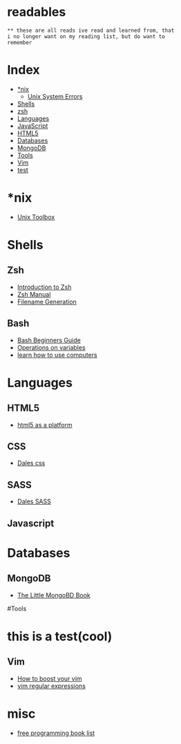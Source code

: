 readables
=========

``` english
** these are all reads ive read and learned from, that  
i no longer want on my reading list, but do want to  
remember
```


# Index
* [\*nix](#*nix)
  * [Unix System Errors](http://www-numi.fnal.gov/offline_software/srt_public_context/WebDocs/Errors/unix_system_errors.html)
* [Shells](#shells)
 * [zsh](#zsh)
* [Languages](#languages)
 * [JavaScript](#javascript)
 * [HTML5](#html5)
* [Databases](#databases)
 * [MongoDB](#mongodb)
* [Tools](#tools)
 * [Vim](#vim)
 * [test](#this-is-a-testcool)

# \*nix
 * [Unix Toolbox](http://cb.vu/unixtoolbox.xhtml) 

# Shells
## Zsh
* [Introduction to Zsh](http://zsh.sourceforge.net/Intro/intro_toc.html)
* [Zsh Manual](http://zsh.sourceforge.net/Doc/Release/zsh_toc.html)
* [Filename Generation](http://zsh.sourceforge.net/Intro/intro_2.html)
## Bash
* [Bash Beginners Guide](http://tldp.org/LDP/Bash-Beginners-Guide/html/index.html)
* [Operations on variables](http://tldp.org/LDP/Bash-Beginners-Guide/html/sect_10_03.html)
* [learn how to use computers](http://www.anotheruiguy.com/ux-design-dev/_book/learning-computers/README.html)

# Languages
## HTML5
* [html5 as a platform](http://www.anotheruiguy.com/ux-design-dev/_book/html5/README.html)
## CSS
* [Dales css](http://www.anotheruiguy.com/ux-design-dev/_book/css-typo/README.html)
## SASS
* [Dales SASS](http://www.anotheruiguy.com/ux-design-dev/_book/sass/README.html)
## Javascript

# Databases
## MongoDB 
* [The Little MongoBD Book](http://openmymind.net/mongodb.pdf)

#Tools
# this is a test(cool)
## Vim 
 * [How to boost your vim](http://sheerun.net/2014/03/21/how-to-boost-your-vim-productivity/)
 * [vim regular expressions](http://vimregex.com/)

# misc
* [free programming book list](https://github.com/vhf/free-programming-books/blob/master/free-programming-books.md#go)

